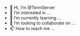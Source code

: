 - 👋 Hi, I’m @TermServer
- 👀 I’m interested in ...
- 🌱 I’m currently learning ...
- 💞️ I’m looking to collaborate on ...
- 📫 How to reach me ...

<!---
TermServer/TermServer is a ✨ special ✨ repository because its `README.md` (this file) appears on your GitHub profile.
You can click the Preview link to take a look at your changes.
--->

